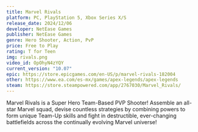 ```yaml
---
title: Marvel Rivals
platform: PC, PlayStation 5, Xbox Series X/S
release_date: 2024/12/06
developer: NetEase Games
publisher: NetEase Games
genre: Hero Shooter, Action, PvP
price: Free to Play
rating: T for Teen
img: rivals.png
video_id: OpOhyN4zYQY
current_version: "10.07"
epic: https://store.epicgames.com/en-US/p/marvel-rivals-182004
other: https://www.ea.com/es-mx/games/apex-legends/apex-legends
steam: https://store.steampowered.com/app/2767030/Marvel_Rivals/
---
```


Marvel Rivals is a Super Hero Team-Based PVP Shooter! Assemble an all-star Marvel squad, devise countless strategies by combining powers to form unique Team-Up skills and fight in destructible, ever-changing battlefields across the continually evolving Marvel universe!